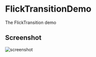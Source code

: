 # FlickTransitionDemo
The FlickTransition demo

## Screenshot

![screenshot](https://github.com/NjrSea/FlickTransition/blob/master/Screenshot.gif)
